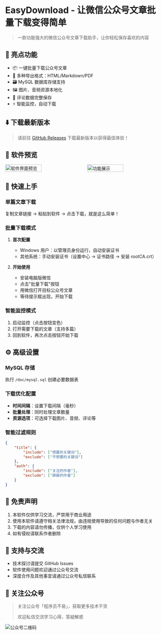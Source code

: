 # EasyDownload - 让微信公众号文章批量下载变得简单

> 一款功能强大的微信公众号文章下载助手，让你轻松保存喜欢的内容

## 🌟 亮点功能

- 📦 一键批量下载公众号文章
- 🎨 多种导出格式：HTML/Markdown/PDF
- 🗃️ MySQL 数据库存储支持
- 🖼️ 图片、音频资源本地化
- 💬 评论数据完整保存
- ⚡ 智能监控，自动下载

## ⬇️ 下载最新版本

> 请前往 [GitHub Releases](https://github.com/yangbuyiya/easyDownload/releases) 下载最新版本以获得最佳体验！

## 📸 软件预览

<div style="display: flex; justify-content: space-between; margin-bottom: 20px;">
  <img src="https://github.com/user-attachments/assets/4c2a4bce-a28c-472f-87b1-18abfcb9564f" width="48%" alt="软件界面预览"/>
  <img src="https://github.com/user-attachments/assets/c430eb7d-7cb4-4889-8489-5da750b1d5a7" width="48%" alt="功能展示"/>
</div>

## 🚀 快速上手

### 单篇文章下载
复制文章链接 → 粘贴到软件 → 点击下载，就是这么简单！

### 批量下载模式
1. **首次配置**
   - Windows 用户：以管理员身份运行，自动安装证书
   - 其他系统：手动安装证书（设置中心 → 证书路径 → 安装 rootCA.crt）

2. **开始使用**
   - 安装电脑版微信
   - 点击"批量下载"按钮
   - 用微信打开目标公众号文章
   - 等待提示框出现，开始下载

### 智能监控模式
1. 启动监控（点击按钮变色）
2. 打开需要下载的文章（支持多篇）
3. 回到软件，再次点击按钮开始下载

## ⚙️ 高级设置

### MySQL 存储
执行 `/doc/mysql.sql` 创建必要数据表

### 下载优化配置
- **时间间隔**：设置下载间隔（毫秒）
- **批量处理**：同时处理文章数量
- **资源选项**：可选择下载图片、音频、评论等

### 智能过滤规则
```json
{
    "title": {
        "include": ["想要的关键词"],
        "exclude": ["不想要的关键词"]
    },
    "auth": {
        "include": ["关注的作者"],
        "exclude": ["屏蔽的作者"]
    }
}
```

## 📢 免责声明
1. 本软件仅供学习交流，严禁用于商业用途
2. 使用本软件请遵守相关法律法规，由违规使用导致的任何问题与作者无关
3. 下载的内容请勿传播，仅供个人学习使用
4. 如有侵权请联系作者删除

## 🤝 支持与交流
- 技术探讨请提交 GitHub Issues
- 软件使用问题欢迎通过公众号交流
- 深度合作及其他事宜请通过公众号私信联系

## 📱 关注公众号
> 关注公众号「程序员不易」，获取更多技术干货
> 
> 欢迎私信交流学习心得，答疑解惑

![公众号二维码](https://github.com/user-attachments/assets/d35dd840-b16e-47e1-a26e-39643a3eb86d)

